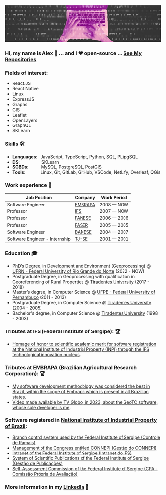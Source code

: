 <!-- ![](https://komarev.com/ghpvc/?username=alexpaulooliveira&color=36b812)<br>
![](https://img.shields.io/github/followers/alexpaulooliveira?style=social)<br>
![](https://img.shields.io/github/stars/alexpaulooliveira?style=social)<br> -->


![background image](https://github.com/alexpaulooliveira/alexpaulooliveira/blob/main/backm.jpg) 


### Hi, my name is Alex 👋 ... and I ❤️ open-source ... **[See My Repositories](https://github.com/alexpaulooliveira?tab=repositories)** 

### Fields of interest:
- React.JS
- React Native
- Linux
- ExpressJS
- Graphs
- GIS
- Leaflet
- OpenLayers
- GraphQL
- SKLearn

<!-- ! **Curriculum Vitae**: [cv.pdf](https://github.com/alexpaulooliveira/alexpaulooliveira/blob/main/cv.pdf)  -->

### Skills 🛠️
- **Languages**: &nbsp;                                              JavaScript, TypeScript, Python, SQL, PL/pgSQL 
- **DS**: &nbsp;&nbsp;&nbsp;&nbsp;&nbsp;&nbsp;&nbsp;&nbsp;&nbsp;&nbsp;&nbsp;&nbsp;&nbsp;&nbsp;&nbsp;&nbsp;  SKLearn
- **SGBDs**:   &nbsp;&nbsp;&nbsp;&nbsp;&nbsp;&nbsp;&nbsp;            MySQL, PostgreSQL, PostGIS
- **Tools**:  &nbsp;&nbsp;&nbsp;&nbsp;&nbsp;&nbsp;&nbsp;&nbsp;&nbsp; Linux, Git, GitLab, GitHub, VSCode, NetLify, Overleaf, QGis

### Work experience 👔

| Job Position                   | Company                             | Work Period |
| ------------------------------ | ----------------------------------- | ----------  |
| Software Engineer              | [EMBRAPA](https://embrapa.br)       | 2008 — NOW  |
| Professor                      | [IFS](https://ifs.edu.br)           | 2007 — NOW  |
| Professor                      | [FANESE](https://fanese.edu.br)     | 2006 — 2006 |
| Professor                      | [FASER](http://www.faser-se.edu.br) | 2005 — 2005 |
| Software Engineer              | [BANESE](https://www.banese.com.br) | 2004 — 2007 |
| Software Engineer - Internship | [TJ-SE](https://www.tjse.jus.br)    | 2001 — 2001 |


### Education 🎓
- PhD’s Degree, in Development and Environment (Geoprocessing) @ [UFRN - Federal University of Rio Grande do Norte](https://ufrn.br) (2022 - NOW)
- Postgraduate Degree, in Geoprocessing with qualification in Georeferencing of Rural Properties @ [Tiradentes University](https://unit.br) (2017 - 2018)
- Master’s degree, in Computer Science @ [UFPE - Federal University of Pernambuco](https://ufpe.br) (2011 - 2013)
- Postgraduate Degree, in Computer Science @ [Tiradentes University](https://unit.br) (2004 - 2005)
- Bachelor's degree, in Computer Science @ [Tiradentes University](https://unit.br) (1998 - 2003)


<!-- ### Projects 🐾
- [QaNER](https://github.com/dayyass/QaNER) - unofficial implementation of QaNER paper (NER via Extractive Question Answering)
- [RLLib](https://github.com/dayyass/rllib) - Reinforcement Learning library
- [MUSE as Service](https://github.com/dayyass/muse-as-service) - REST API for sentence embedding using Multilingual Universal Sentence Encoder
- [PyTorch NER](https://github.com/dayyass/pytorch-ner) - pipeline for training NER models using PyTorch
- [Text Classification Baseline](https://github.com/dayyass/text-classification-baseline) - pipeline for building text classification TF-IDF + LogReg baselines
- [Graph-Based Clustering](https://github.com/dayyass/graph-based-clustering) - clustering using graph connected components and spanning trees

### Public talks 🗣
- [From Model to Service: Flask + Gunicorn + Docker](https://youtu.be/onPlqEO0lN0) @ Sberloga
- [QaNER - NER via Exractive QA](https://youtu.be/JRec8FpjhpM) @ Sberloga
- [Git Hooks Is All You Need](https://youtu.be/92OMAtdVIAs) @ Sberloga
- [Web-Service for Sentence Embeddings](https://youtu.be/ZayiaA84oXg) @ Sberloga
- [How to start a career in DS](https://youtu.be/_YrX25CpJWs) @ REU Data Science Club

### Certifications 📜
- [Practical Reinforcement Learning (with honors)](https://www.coursera.org/account/accomplishments/certificate/AUVVSHZFH7XZ) @ Coursera
- [Introduction to Deep Learning (with honors)](https://www.coursera.org/account/accomplishments/certificate/D4VMH74AJHHK) @ Coursera
- [Bayesian Methods for Machine Learning (with honors)](https://www.coursera.org/account/accomplishments/certificate/5R62SGB3G6GF) @ Coursera
- [Hadoop. System for processing large amounts of data](https://stepik.org/cert/166893) @ Stepik
 -->
<!--- ### Conference participation 📈
- IX International Scientific and Practical [Conference](https://it-mm.rea.ru/eng) named after A.I. Kitov "Information Technologies and Mathematical Methods in Economics and Management"
- Deep and Machine Learning methods for document clustering and classification [tutorial](https://indico-hlit.jinr.ru/event/146/overview) in frames of The XXIII International Scientific [Conference](https://indico.jinr.ru/event/756) of Young Scientists and Specialists (AYSS-2019)  -->

<!-- ### Hackathon participation 💻
- [deNews](https://ethglobal.com/showcase/denews-djqvk) @ ETHOnline 2022
- [Alzheimer's MRI Analysis](https://github.com/dayyass/synthetic_health_data_hackathon_2020) @ Synthetic Health Data Hackathon 2020
 -->
 
### Tributes at IFS (Federal Institute of Sergipe): 🏆
- [Homage of honor to scientific academic merit for software registration at the National Institute of Industrial Property (INPI) through the IFS technological innovation nucleus](https://drive.google.com/file/d/1x7CEwxKdOx5oGJqBuEoRW8KleSKW-Qo5/view?usp=sharing).

### Tributes at EMBRAPA (Brazilian Agricultural Research Corporation): 🏆
- [My software development methodology was considered the best in Brazil, within the scope of Embrapa which is present in all Brazilian states](https://drive.google.com/file/d/179Li5INkwAHrVz4-aqzwCo-CSAKHbKZ0/view?usp=sharing).
- [Video made available by TV Globo, in 2023, about the GeoTC software, whose sole developer is me](https://globoplay.globo.com/v/11280637/).

<!-- ATIVAR AS ESTATÍSTICAS QUANDO A QUANTIDADE DE ESTRELAS FOR SIGNIFICATIVA -->

<!-- ### GitHub Stats ⭐
[![Dani El-Ayyass' github stats](https://github-readme-stats.vercel.app/api?username=alexpaulooliveira&show_icons=true)](https://github.com/anuraghazra/github-readme-stats)
 -->

### Software registered in [National Institute of Industrial Property of Brazil](https://www.gov.br/inpi/en):
- [Branch control system used by the Federal Institute of Sergipe (Controle de Ramais)](https://drive.google.com/file/d/181p-rk8fsGTfSaI_FkHS0KFQ-vTNKkMX/view?usp=sharing)
- [Management of the Congress entitled CONNEPI (Gestão do CONNEPI)](https://drive.google.com/file/d/1ccK61yg3ogd_wLHJTC0BRXawB63QjTal/view?usp=sharing)
- [Intranet of the Federal Institute of Sergipe (Intranet do IFS)](https://drive.google.com/file/d/1KJJx0mdP_l_9_XgFf-UnUiWqWE_gI5mJ/view?usp=sharing)
- [System of Scientific Publications of the Federal Institute of Sergipe (Gestão de Publicações)](https://drive.google.com/file/d/1q2DU2xayOEOZqRL6Tym1jYdY2J-Iv2FZ/view?usp=sharing)
- [Self-Assessment Commission of the Federal Institute of Sergipe (CPA - Comissão Própria de Avaliação)](https://drive.google.com/file/d/1V6ujmm40vrmziyI90Fhc5ZLR_qze6BRP/view?usp=sharing)

### More information in my [LinkedIn](https://www.linkedin.com/in/alexpauloo/) 🚀
